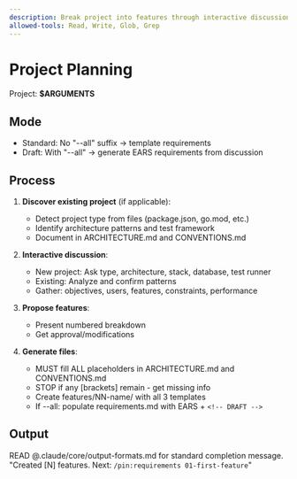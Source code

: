 ```yaml
---
description: Break project into features through interactive discussion. Optional --all generates draft requirements.
allowed-tools: Read, Write, Glob, Grep
---
```


# Project Planning
Project: **$ARGUMENTS**

## Mode
- Standard: No "--all" suffix → template requirements
- Draft: With "--all" → generate EARS requirements from discussion

## Process

1. **Discover existing project** (if applicable):
   - Detect project type from files (package.json, go.mod, etc.)
   - Identify architecture patterns and test framework
   - Document in ARCHITECTURE.md and CONVENTIONS.md

2. **Interactive discussion**:
   - New project: Ask type, architecture, stack, database, test runner
   - Existing: Analyze and confirm patterns
   - Gather: objectives, users, features, constraints, performance

3. **Propose features**:
   - Present numbered breakdown
   - Get approval/modifications

4. **Generate files**:
   - MUST fill ALL placeholders in ARCHITECTURE.md and CONVENTIONS.md
   - STOP if any [brackets] remain - get missing info
   - Create features/NN-name/ with all 3 templates
   - If --all: populate requirements.md with EARS + `<!-- DRAFT -->`

## Output
READ @.claude/core/output-formats.md for standard completion message.
"Created [N] features. Next: `/pin:requirements 01-first-feature`"
